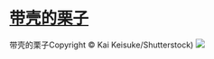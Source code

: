 # [带壳的栗子](https://github.com/jaaleng/gitblog/issues/37)

带壳的栗子Copyright © Kai Keisuke/Shutterstock)
![](https://pic.downk.cc/item/5fb26a10b18d627113c6fa1a.jpg)